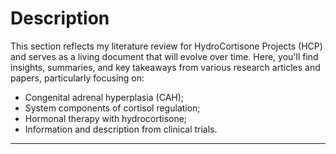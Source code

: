 # Description

This section reflects my literature review for HydroCortisone Projects (HCP) and serves as a living document that will evolve over time. Here, you'll find insights, summaries, and key takeaways from various research articles and papers, particularly focusing on: 

- Congenital adrenal hyperplasia (CAH);
- System components of cortisol regulation; 
- Hormonal therapy with hydrocortisone;
- Information and description from clinical trials.

---

